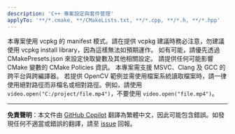 ```yaml
---
description: 'C++ 專案設定與套件管理'
applyTo: '**/*.cmake, **/CMakeLists.txt, **/*.cpp, **/*.h, **/*.hpp'
---
```


本專案使用 vcpkg 的 manifest 模式。請在提供 vcpkg 建議時務必注意，勿建議使用 vcpkg install library，因為這樣無法如預期運作。
如有可能，請優先透過 CMakePresets.json 來設定快取變數及其他相關設定。
請提供任何可能影響 CMake 變數的 CMake Policies 資訊。
本專案需支援 MSVC、Clang 及 GCC 的跨平台與跨編譯器。
若提供 OpenCV 範例並需使用檔案系統讀取檔案時，請一律使用絕對路徑而非檔名或相對路徑。例如，請使用 `video.open("C:/project/file.mp4")`，不要使用 `video.open("file.mp4")`。

---

**免責聲明**：本文件由 [GitHub Copilot](https://docs.github.com/copilot/about-github-copilot/what-is-github-copilot) 翻譯為繁體中文，因此可能包含錯誤。如發現任何不適當或錯誤的翻譯，請至 [issue](../../issues) 回報。
